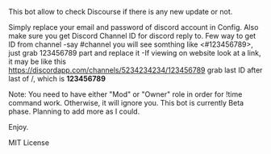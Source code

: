 This bot allow to check Discourse if there is any new update or not.

Simply replace your email and password of discord account in Config.
Also make sure you get Discord Channel ID for discord reply to.
    Few way to get ID from channel
    -say \#channel
        you will see somthing like <#123456789>, just grab 123456789 part and replace it
    -If viewing on website 
        look at a link, it may be like this https://discordapp.com/channels/5234234234/123456789
        grab last ID after last of /, which is **123456789**

Note:
You need to have either "Mod" or "Owner" role in order for !time command work. Otherwise, it will ignore you.
This bot is currently Beta phase.
Planning to add more as I could.

Enjoy.


MIT License